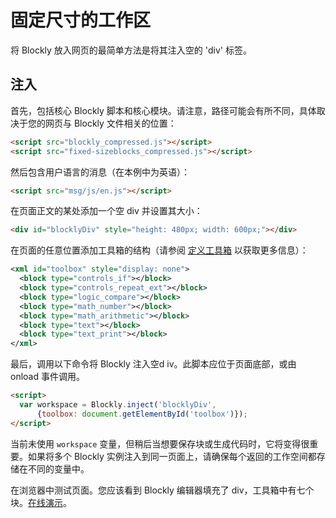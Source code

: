 # 固定尺寸的工作区

将 Blockly 放入网页的最简单方法是将其注入空的 'div' 标签。

## 注入
首先，包括核心 Blockly 脚本和核心模块。请注意，路径可能会有所不同，具体取决于您的网页与 Blockly 文件相关的位置：

```html
<script src="blockly_compressed.js"></script>
<script src="fixed-sizeblocks_compressed.js"></script>
```

然后包含用户语言的消息（在本例中为英语）：
```html
<script src="msg/js/en.js"></script>
```
在页面正文的某处添加一个空 div 并设置其大小：

```html
<div id="blocklyDiv" style="height: 480px; width: 600px;"></div>
```
在页面的任意位置添加工具箱的结构（请参阅 [定义工具箱](/guides/configure/toolbox) 以获取更多信息）：

```xml
<xml id="toolbox" style="display: none">
  <block type="controls_if"></block>
  <block type="controls_repeat_ext"></block>
  <block type="logic_compare"></block>
  <block type="math_number"></block>
  <block type="math_arithmetic"></block>
  <block type="text"></block>
  <block type="text_print"></block>
</xml>
```
最后，调用以下命令将 Blockly 注入空d iv。此脚本应位于页面底部，或由 onload 事件调用。

```html
<script>
  var workspace = Blockly.inject('blocklyDiv',
      {toolbox: document.getElementById('toolbox')});
</script>
```
当前未使用 `workspace` 变量，但稍后当想要保存块或生成代码时，它将变得很重要。如果将多个 Blockly 实例注入到同一页面上，请确保每个返回的工作空间都存储在不同的变量中。

在浏览器中测试页面。您应该看到 Blockly 编辑器填充了 div，工具箱中有七个块。[在线演示](https://blockly-demo.appspot.com/static/demos/fixed/index.html)。